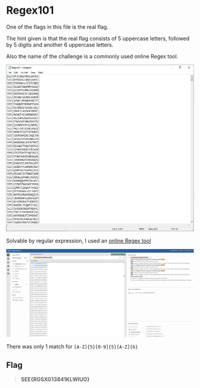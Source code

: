 # Regex101

One of the flags in this file is the real flag.

The hint given is that the real flag consists of 5 uppercase letters, followed by 5 digits and another 6 uppercase letters.

Also the name of the challenge is a commonly used online Regex tool.

![Given](https://github.com/TheSwagLord69/Writeups/blob/main/SEETF%202022/MISC/Regex101/Images/flags.JPG)

Solvable by regular expression, I used an [online Regex tool](https://regex101.com/)

![Regex 101](https://github.com/TheSwagLord69/Writeups/blob/main/SEETF%202022/MISC/Regex101/Images/regex101.JPG)

There was only 1 match for `[A-Z]{5}[0-9]{5}[A-Z]{6}`

## Flag

> **SEE{RGSXG13841KLWIUO}**
